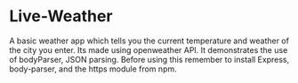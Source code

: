 # Live-Weather
A basic weather app which tells you the current temperature and weather of the city you enter. Its made using openweather API. It demonstrates the use of bodyParser, JSON parsing. Before using this remember to install Express, body-parser, and the https module from npm.
